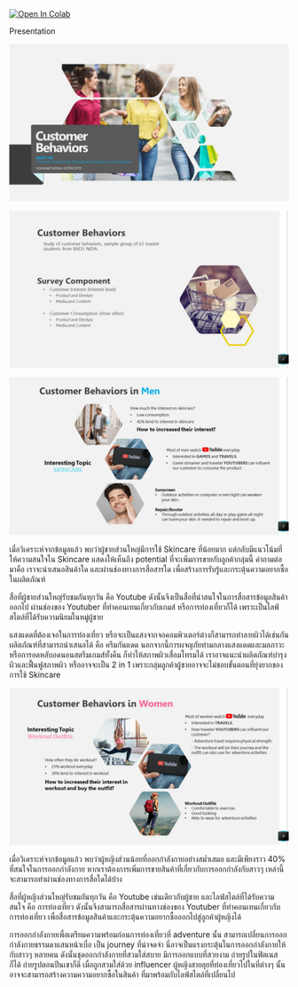 
<a href="https://colab.research.google.com/github/Udomsak-Putthasri/BADS7105-CRM-Analytics/blob/main/Homework%2001%20-%20Analysis%20of%20Customer%20Behaviours/HW01_Costomer_Behaviors.ipynb">
  <img src="https://colab.research.google.com/assets/colab-badge.svg" alt="Open In Colab"/>
</a>

Presentation

![alt text](https://github.com/Udomsak-Putthasri/BADS7105-CRM-Analytics/blob/main/Homework%2001%20-%20Analysis%20of%20Customer%20Behaviours/Present%20Page1.jpg?raw=true)

![alt text](https://github.com/Udomsak-Putthasri/BADS7105-CRM-Analytics/blob/main/Homework%2001%20-%20Analysis%20of%20Customer%20Behaviours/Present%20Page2.jpg?raw=true)

![alt text](https://github.com/Udomsak-Putthasri/BADS7105-CRM-Analytics/blob/main/Homework%2001%20-%20Analysis%20of%20Customer%20Behaviours/Present%20Page3.jpg?raw=true)

เมื่อวิเคราะห์จากข้อมูลแล้ว พบว่าผู้ชายส่วนใหญ่มีการใช้ Skincare ที่น้อยมาก แต่กลับมีแนวโน้มที่ให้ความสนใจใน Skincare แสดงให้เห็นถึง potential ที่จะเพิ่มการขายกับลูกค้ากลุ่มนี้ คำถามต่อมาคือ เราจะนำเสนอสินค้าใด และผ่านช่องทางการสื่อสารใด เพื่อสร้างการรับรู้และกระตุ้นความอยากซื้อในผลิตภัณฑ์ 

สื่อที่ผู้ชายส่วนใหญ่รับชมกันทุกวัน คือ Youtube ดังนั้นจึงเป็นสื่อที่น่าสนใจในการสื่อสารข้อมูลสินค้าออกไป ผ่านช่องของ Youtuber ที่ทำคอนเทนเกี่ยวกับเกมส์ หรือการท่องเที่ยวก็ได้ เพราะเป็นไลฟ์สไตล์ที่ได้รับความนิยมในหมู่ผู้ชาย

แสงแดดที่ต้องเจอในการท่องเที่ยว หรือจะเป็นแสงจากจอคอมพิวเตอร์ต่างก็สามารถทำลายผิวได้เช่นกัน ผลิตภัณฑ์ที่สามารถนำเสนอได้ คือ ครีมกันแดด นอกจากนี้การผจญภัยท่ามกลางแสงแดดและมลภาวะ หรือการอดหลับอดนอนสตรีมเกมส์ทั้งคืน ก็ทำให้สภาพผิวเสื่อมโทรมได้ เราอาจแนะนำผลิตภัณฑ์บำรุงผิวและฟื้นฟูสภาพผิว หรืออาจจะเป็น 2 in 1 เพราะกลุ่มลูกค้าผู้ชายอาจจะไม่ชอบขั้นตอนที่ยุ่งยากของการใช้ Skincare

![alt text](https://github.com/Udomsak-Putthasri/BADS7105-CRM-Analytics/blob/main/Homework%2001%20-%20Analysis%20of%20Customer%20Behaviours/Present%20Page4.jpg?raw=true)

เมื่อวิเคราะห์จากข้อมูลแล้ว พบว่าผู้หญิงส่วนน้อยที่ออกกำลังกายอย่างสม่ำเสมอ และมีเพียงราว 40% ที่สนใจในการออกกำลังกาย หากเราต้องการเพิ่มการขายสินค้าที่เกี่ยวกับการออกกำลังกับสาวๆ เหล่านี้ จะสามารถทำผ่านช่องทางการสื่อใดได้บ้าง 

สื่อที่ผู้หญิงส่วนใหญ่รับชมกันทุกวัน คือ Youtube เช่นเดียวกับผู้ชาย และไลฟ์สไตล์ที่ได้รับความสนใจ คือ การท่องเที่ยว ดังนั้นจึงสามารถสื่อสารผ่านทางช่องของ Youtuber ที่ทำคอนเทนเกี่ยวกับการท่องเที่ยว เพื่อสื่อสารข้อมูลสินค้าและกระตุ้นความอยากซื้อออกไปสู่ลูกค้าผู้หญิงได้ 

การออกกำลังกายเพื่อเตรียมความพร้อมก่อนการท่องเที่ยวที่ adventure นั้น สามารถเปลี่ยนการออกกำลังกายธรรมดาแสนหน้าเบื่อ เป็น journey ที่น่าจดจำ นี่อาจเป็นแรงกระตุ้นในการออกกำลังกายให้กับสาวๆ หลายคน ดังนั้นชุดออกกำลังกายที่สวมใส่สบาย มีการออกแบบที่สวยงาม ถ่ายรูปในฟิตเนสก็ได้ ถ่ายรูปตอนปีนเขาก็ดี เมื่อถูกสวมใส่ด้วย influencer ผู้หญิงสายลุยที่ท่องเที่ยวไปในที่ต่างๆ นั้นอาจจะสามารถสร้างความความอยากซื้อในสินค้า ที่มาพร้อมกับไลฟ์สไตล์ที่เปลี่ยนไป




